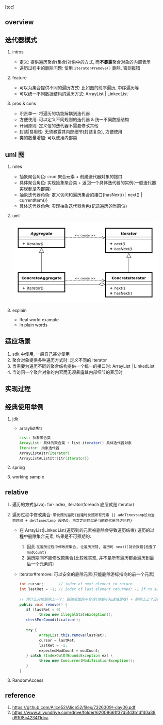 [toc]

## overview

## 迭代器模式

1. intros

   - 定义: 提供遍历聚合(集合)对象中的方式, 而**不暴露**聚合对象的内部表示
   - 遍历过程中的删除问题: 使用 `iterator#remove()` 删除, 否则报错

2. feature

   - 可以为集合提供不同的遍历方式: 比如图的前序遍历, 中序遍历等
   - 可以统一不同数据结构的遍历方式: ArrayList | LinkedList

3. pros & cons

   - 职责单一: 将遍历的功能解耦到迭代器
   - 方便使用: 可以定义不同规则的迭代器 & 统一不同数据结构
   - 开闭原则: 定义信的迭代器不需要修改其他
   - 封装|易用性: 无须暴露其内部细节(封装复杂), 方便使用
   - 类的数量增加: 可以使用内部类

## uml 图

1. roles

   - 抽象聚合角色: crud 聚合元素 + 创建迭代器对象的接口
   - 具体聚合角色: 实现抽象聚合类 + 返回一个具体迭代器的实例(一般迭代器实现都是内部类)
   - 抽象迭代器角色: 定义访问和遍历集合的接口{hasNext() | next() | currentItem()}
   - 具体迭代器角色: 实现抽象迭代器角色(记录遍历的当前位)

1. uml

   ![avatar](/static/image/dp/iterator-uml.png)

1. explain

   - Real world example
   - In plain words

## 适应场景

1. sdk 中使用, 一般自己甚少使用
2. 聚合对象提供多种遍历方式时: 定义不同的 Iterator
3. 当需要为遍历不同的聚合结构提供一个统一的接口时: ArrayList | LinkedList
4. 当访问一个聚合对象的内容而无须暴露其内部细节的表示时

## 实现过程

## 经典使用举例

1. jdk

   - arraylist#itr
     ```java
     List: 抽象聚合类
     ArrayList: 具体的聚合类 + list.iterator() 具体迭代器对象
     Iterator: 抽象迭代器
     ArrayList#Itr{Iterator}
     ArrayList#ListItr{Itr{Iterator}}
     ```

2. spring
3. working sample

## relative

1. 遍历的方式(java): for-index, iterator(foreach 底层就是 iterator)
2. 遍历过程中修改集合: `带快照的遍历{创建时快照所有元素 || addTimestamp设为当前时间 + delTimestamp 设MAX; 再次之间的就是当前迭代器可访问的}`

   - 在 ArrayList|LinkedList{遍历到的元素被删除会导致遍历结束} 遍历的过程中删除集合元素, 结果是不可预期的:
     1. 因此 `在遍历过程中修改原集合, 让遍历报错, 遍历时 next()就会报错{检查了 modCount}`
     2. 遍历期间不能修改原集合{比较难实现, 并不是所有遍历都会遍历到最后一个元素的}
   - iterator#remove: 可以安全的删除元素(只能删除游标指向的前一个元素)

     ```java
     int cursor;       // index of next element to return
     int lastRet = -1; // index of last element returned; -1 if no such

     // 为什么只能删除上一个: 删除后面的不合理(你都不知道值是啥) + 删除上上个没有啥意义
     public void remove() {
        if (lastRet < 0)
              throw new IllegalStateException();
        checkForComodification();

        try {
              ArrayList.this.remove(lastRet);
              cursor = lastRet;
              lastRet = -1;
              expectedModCount = modCount;
        } catch (IndexOutOfBoundsException ex) {
              throw new ConcurrentModificationException();
        }
     }
     ```

3. RandomAccess

## reference

1. https://github.com/Alice52/Alice52/files/7326309/-day06.pdf
2. https://www.aliyundrive.com/drive/folder/62008661f37d5fd3b1df40a38d9108c4234f1dca
